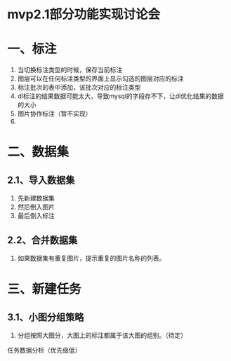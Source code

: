 # mvp2.1部分功能实现讨论会



# 一、标注

1. 当切换标注类型的时候，保存当前标注
2. 图层可以在任何标注类型的界面上显示勾选的图层对应的标注
3. 标注批次的表中添加，该批次对应的标注类型
4. dl标注的结果数据可能太大，导致mysql的字段存不下，让dl优化结果的数据的大小
5. 图片协作标注（暂不实现）
6. 





# 二、数据集

## 2.1、导入数据集

1. 先新建数据集
2. 然后倒入图片
3. 最后倒入标注

## 2.2、合并数据集

1. 如果数据集有重复图片，提示重复的图片名称的列表。





# 三、新建任务

## 3.1、小图分组策略

1. 分组按照大图分，大图上的标注都属于该大图的组别。（待定）





任务数据分析（优先级低）